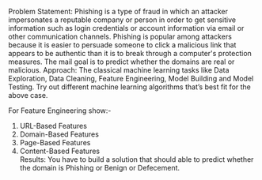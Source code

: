 Problem Statement:
Phishing is a type of fraud in which an attacker impersonates a reputable company or
person in order to get sensitive information such as login credentials or account
information via email or other communication channels. Phishing is popular among
attackers because it is easier to persuade someone to click a malicious link that appears
to be authentic than it is to break through a computer's protection measures.
The mail goal is to predict whether the domains are real or malicious.
Approach: The classical machine learning tasks like Data Exploration, Data Cleaning,
Feature Engineering, Model Building and Model Testing. Try out different machine
learning algorithms that’s best fit for the above case.<br>

For Feature Engineering show:- 
1. URL-Based Features
2. Domain-Based Features
3. Page-Based Features
4. Content-Based Features
   <br>
Results: You have to build a solution that should able to predict whether the domain is
Phishing  or Benign or Defecement.
